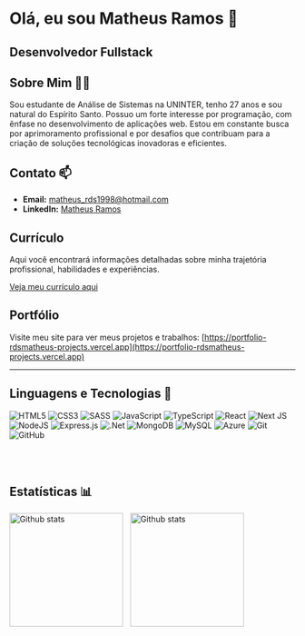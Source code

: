 # Olá, eu sou Matheus Ramos 👋

## **Desenvolvedor Fullstack**

## Sobre Mim 🧑‍💻
Sou estudante de Análise de Sistemas na UNINTER, tenho 27 anos e sou natural do Espírito Santo. Possuo um forte interesse por programação, com ênfase no desenvolvimento de aplicações web. Estou em constante busca por aprimoramento profissional e por desafios que contribuam para a criação de soluções tecnológicas inovadoras e eficientes.

## Contato 📫
- **Email:** [matheus_rds1998@hotmail.com](mailto:matheus_rds1998@hotmail.com)
- **LinkedIn:** [Matheus Ramos](https://www.linkedin.com/in/matheusramos-dev/)

## Currículo
Aqui você encontrará informações detalhadas sobre minha trajetória profissional, habilidades e experiências.

[Veja meu currículo aqui](https://portfolio-rdsmatheus-projects.vercel.app/matheus-ramos-curriculo.pdf)

## Portfólio
Visite meu site para ver meus projetos e trabalhos: [https://portfolio-rdsmatheus-projects.vercel.app](https://portfolio-rdsmatheus-projects.vercel.app)

---
## Linguagens e Tecnologias 🤖
![HTML5](https://img.shields.io/badge/html5-%23E34F26.svg?style=for-the-badge&logo=html5&logoColor=white) ![CSS3](https://img.shields.io/badge/css3-%231572B6.svg?style=for-the-badge&logo=css3&logoColor=white) ![SASS](https://img.shields.io/badge/SASS-hotpink.svg?style=for-the-badge&logo=SASS&logoColor=white) ![JavaScript](https://img.shields.io/badge/javascript-%23323330.svg?style=for-the-badge&logo=javascript&logoColor=%23F7DF1E) ![TypeScript](https://img.shields.io/badge/typescript-%23007ACC.svg?style=for-the-badge&logo=typescript&logoColor=white) ![React](https://img.shields.io/badge/react-%2320232a.svg?style=for-the-badge&logo=react&logoColor=%2361DAFB) ![Next JS](https://img.shields.io/badge/Next-black?style=for-the-badge&logo=next.js&logoColor=white) ![NodeJS](https://img.shields.io/badge/node.js-6DA55F?style=for-the-badge&logo=node.js&logoColor=white) ![Express.js](https://img.shields.io/badge/express.js-%23404d59.svg?style=for-the-badge&logo=express&logoColor=%2361DAFB) ![.Net](https://img.shields.io/badge/.NET-5C2D91?style=for-the-badge&logo=.net&logoColor=white) ![MongoDB](https://img.shields.io/badge/MongoDB-%234ea94b.svg?style=for-the-badge&logo=mongodb&logoColor=white) ![MySQL](https://img.shields.io/badge/mysql-4479A1.svg?style=for-the-badge&logo=mysql&logoColor=white) ![Azure](https://img.shields.io/badge/azure-%230072C6.svg?style=for-the-badge&logo=microsoftazure&logoColor=white) ![Git](https://img.shields.io/badge/git-%23F05033.svg?style=for-the-badge&logo=git&logoColor=white) ![GitHub](https://img.shields.io/badge/github-%23121011.svg?style=for-the-badge&logo=github&logoColor=white)
          

<br/>
<br/>

## Estatísticas 📊 
<img align="left" height="200" alt="Github stats" style="padding-right: 10px;" src="https://github-readme-stats.vercel.app/api?username=RDSMatheus&show_icons=true&theme=dark&include_all_commits=true&locale=pt-br"/>
<img align="left" height="200" alt="Github stats" style="padding-right: 10px;" src="https://github-readme-stats.vercel.app/api/top-langs/?username=RDSMatheus&theme=dark&layout=compact&custom_title=Tecnologias&langs_count=9"/>




